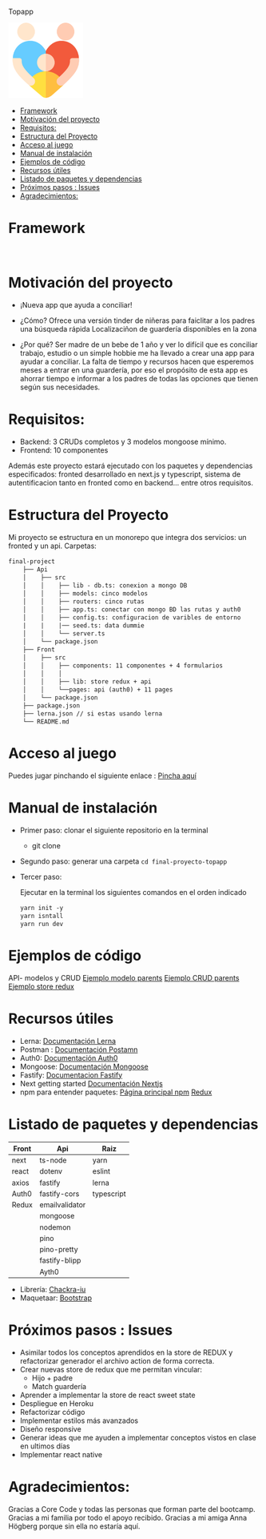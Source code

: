 Topapp

<img src="img/family.png" width="150" title="logo">

- [Framework](#framework)
- [Motivación del proyecto](#motivación-del-proyecto)
- [Requisitos:](#requisitos)
- [Estructura del Proyecto](#estructura-del-proyecto)
- [Acceso al juego](#acceso-al-juego)
- [Manual de instalación](#manual-de-instalación)
- [Ejemplos de código](#ejemplos-de-código)
- [Recursos útiles](#recursos-útiles)
- [Listado de paquetes y dependencias](#listado-de-paquetes-y-dependencias)
- [Próximos pasos : Issues](#próximos-pasos--issues)
- [Agradecimientos:](#agradecimientos)

# Framework

<img src="img/uno_dos.jpg" alt="" width="50"/>
<img src="img/cuatro_cinco.jpg" alt="" width="50"/>
<img src="img/seis_siete.jpg" alt="" width="50"/>

# Motivación del proyecto
* ¡Nueva app que ayuda a conciliar!

* ¿Cómo?
Ofrece una versión tinder de niñeras para faiclitar a los padres una búsqueda rápida
Localizaciñon de guardería disponibles en la zona

* ¿Por qué? 
Ser madre de un bebe de 1 año y ver lo difícil que es conciliar trabajo, estudio o un simple hobbie me ha llevado a crear una app para ayudar a conciliar. La falta de tiempo y recursos hacen que esperemos meses a entrar en una guardería, por eso el propósito de esta app es ahorrar tiempo e informar a los padres de todas las opciones que tienen según sus necesidades.

# Requisitos:

* Backend: 3 CRUDs completos y 3 modelos mongoose mínimo.
* Frontend: 10 componentes

Además este proyecto estará ejecutado con los paquetes y dependencias especificados: fronted desarrollado en next.js y typescript, sistema de autentificacion tanto en fronted como en backend... entre otros requisitos.

  
# Estructura del Proyecto
Mi proyecto se estructura en un monorepo que integra dos servicios: un fronted y un api.
Carpetas:

```
final-project
    ├── Api
    │    ├── src
    │    │    ├── lib - db.ts: conexion a mongo DB
    │    │    ├── models: cinco modelos
    │    │    ├── routers: cinco rutas 
    │    │    ├── app.ts: conectar con mongo BD las rutas y auth0
    │    │    ├── config.ts: configuracion de varibles de entorno
    |    |    |── seed.ts: data dummie
    │    │    └── server.ts
    │    └── package.json
    ├── Front
    │    ├── src
    │    │    ├── components: 11 componentes + 4 formularios
    │    │    │    
    │    │    ├── lib: store redux + api
    │    │    └──pages: api (auth0) + 11 pages
    │    └── package.json
    ├── package.json
    ├── lerna.json // si estas usando lerna
    └── README.md
```


# Acceso al juego

Puedes jugar pinchando el siguiente enlace : [Pincha aquí]()

# Manual de instalación 


* Primer paso: clonar el siguiente repositorio en la terminal
  
  * git clone 
  
* Segundo paso: generar una carpeta `cd final-proyecto-topapp`
  
* Tercer paso: 
  
  Ejecutar en la terminal los siguientes comandos en el orden indicado 
  ~~~
  yarn init -y
  yarn isntall
  yarn run dev
  ~~~


# Ejemplos de código

API- modelos y CRUD
[Ejemplo modelo parents](https://github.com/Almuperez/topapp/blob/main/packages/api/src/models/Parent.models.ts)
[Ejemplo CRUD parents](https://github.com/Almuperez/topapp/blob/main/packages/api/src/routers/parent.router.ts)
[Ejemplo store redux](https://github.com/Almuperez/topapp/blob/main/packages/front/lib/redux/store.ts)


# Recursos útiles
* Lerna: 
[Documentación Lerna](https://github.com/lerna/lerna)
* Postman : 
[Documentación Postamn](https://www.postman.com/)
* Auth0:
[Documentación Auth0](https://auth0.com/)
* Mongoose:
[Documentación Mongoose](https://mongoosejs.com/docs)
* Fastify:
[Documentacion Fastify](https://www.fastify.io/)
* Next getting started
[Documentación Nextjs](https://nextjs.org/docs/getting-started)
* npm para entender paquetes:
[Página principal npm](https://www.npmjs.com/)
[Redux](https://www.npmjs.com/package/redux)


# Listado de paquetes y dependencias

| Front | Api            | Raiz       |
| ----- | -------------- | ---------- |
| next  | ts-node        | yarn       |
| react | dotenv         | eslint     |
| axios | fastify        | lerna      |
| Auth0 | fastify-cors   | typescript |
| Redux | emailvalidator |            |
|       | mongoose       |            |
|       | nodemon        |            |
|       | pino           |            |
|       | pino-pretty    |            |
|       | fastify-blipp  |            |
|       | Ayth0          |

* Librería: [Chackra-iu](https://chakra-ui.com/)
* Maquetaar: [Bootstrap](https://getbootstrap.com/)

# Próximos pasos : Issues
  
* Asimilar todos los conceptos aprendidos en la store de REDUX y refactorizar generador el archivo action de forma correcta.
* Crear nuevas store de redux que me permitan vincular:
  * Hijo + padre
  * Match guardería
* Aprender a implementar la store de react sweet state
* Despliegue en Heroku
* Refactorizar código
* Implementar estilos más avanzados
* Diseño responsive
* Generar ideas que me ayuden a implementar conceptos vistos en clase en ultimos días
* Implementar react native
  
# Agradecimientos:
Gracias a Core Code y todas las personas que forman parte del bootcamp.
Gracias a mi familia por todo el apoyo recibido.
Gracias a mi amiga Anna Högberg porque sin ella no estaría aquí.





